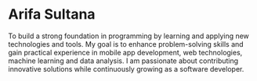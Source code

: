 <h1>Arifa Sultana</h1>
<p>To build a strong foundation in programming by learning and applying new technologies and tools. My goal is to enhance problem-solving skills and gain practical experience in mobile app development, web technologies, machine learning and data analysis. I am passionate about contributing innovative solutions while continuously growing as a software developer.</p>
